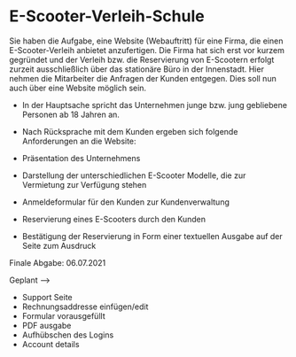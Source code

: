 # E-Scooter-Verleih-Schule

Sie haben die Aufgabe, eine Website (Webauftritt) für eine Firma, die einen E-Scooter-Verleih anbietet anzufertigen. Die Firma hat sich erst vor kurzem gegründet und der Verleih bzw. die Reservierung von E-Scootern erfolgt zurzeit ausschließlich über das stationäre Büro in der Innenstadt. Hier nehmen die Mitarbeiter die Anfragen der Kunden entgegen. Dies soll nun auch über eine Website möglich sein.  

- In der Hauptsache spricht das Unternehmen junge bzw. jung gebliebene Personen ab 18 Jahren an. 

- Nach Rücksprache mit dem Kunden ergeben sich folgende Anforderungen an die Website: 

- Präsentation des Unternehmens 

- Darstellung der unterschiedlichen E-Scooter Modelle, die zur Vermietung zur Verfügung stehen 

- Anmeldeformular für den Kunden zur Kundenverwaltung 

- Reservierung eines E-Scooters durch den Kunden 

- Bestätigung der Reservierung in Form einer textuellen Ausgabe auf der Seite zum Ausdruck 

Finale Abgabe: 06.07.2021

Geplant -->
- Support Seite
- Rechnungsaddresse einfügen/edit
- Formular vorausgefüllt
- PDF ausgabe
- Aufhübschen des Logins
- Account details